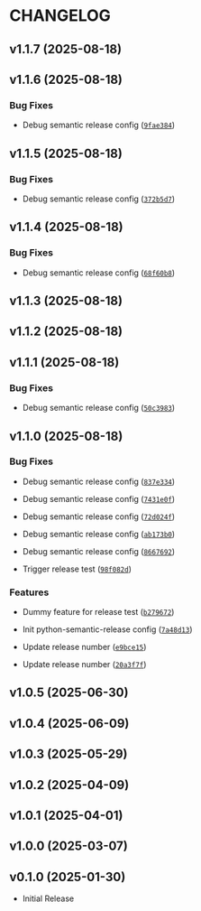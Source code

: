 # CHANGELOG

<!-- version list -->

## v1.1.7 (2025-08-18)


## v1.1.6 (2025-08-18)

### Bug Fixes

- Debug semantic release config
  ([`9fae384`](https://github.com/haniffalab/cherita-flask-api/commit/9fae384d674163f48c04104118dbf6b25413b62b))


## v1.1.5 (2025-08-18)

### Bug Fixes

- Debug semantic release config
  ([`372b5d7`](https://github.com/haniffalab/cherita-flask-api/commit/372b5d744555d374910a5568dd99e6403e2dded9))


## v1.1.4 (2025-08-18)

### Bug Fixes

- Debug semantic release config
  ([`68f60b8`](https://github.com/haniffalab/cherita-flask-api/commit/68f60b8a636727e6f589347041f30f1c32b791cc))


## v1.1.3 (2025-08-18)


## v1.1.2 (2025-08-18)


## v1.1.1 (2025-08-18)

### Bug Fixes

- Debug semantic release config
  ([`50c3983`](https://github.com/haniffalab/cherita-flask-api/commit/50c3983e52e69706dd5b1eb107b6923e294ae0be))


## v1.1.0 (2025-08-18)

### Bug Fixes

- Debug semantic release config
  ([`837e334`](https://github.com/haniffalab/cherita-flask-api/commit/837e334c3afd6df8f07f07877147077ca9586c55))

- Debug semantic release config
  ([`7431e0f`](https://github.com/haniffalab/cherita-flask-api/commit/7431e0f529a0f0c96992ada6ec447b9deab13c43))

- Debug semantic release config
  ([`72d024f`](https://github.com/haniffalab/cherita-flask-api/commit/72d024f1d74bc60975b416308f2b218fd2dd3797))

- Debug semantic release config
  ([`ab173b0`](https://github.com/haniffalab/cherita-flask-api/commit/ab173b01b0513ada446db2d3cb0b07c464489f1c))

- Debug semantic release config
  ([`8667692`](https://github.com/haniffalab/cherita-flask-api/commit/8667692392f470c7b7c9fefaeb10eb9fec6614a3))

- Trigger release test
  ([`98f082d`](https://github.com/haniffalab/cherita-flask-api/commit/98f082dd9071832d2966560211f26bc77232e11f))

### Features

- Dummy feature for release test
  ([`b279672`](https://github.com/haniffalab/cherita-flask-api/commit/b2796729c11e24cff9afc385e1c15447b9c98429))

- Init python-semantic-release config
  ([`7a48d13`](https://github.com/haniffalab/cherita-flask-api/commit/7a48d13394bc04e3c8adb81c11f3883d6926df13))

- Update release number
  ([`e9bce15`](https://github.com/haniffalab/cherita-flask-api/commit/e9bce152a1ff3c25b4607d664d19a3d84c26b98b))

- Update release number
  ([`20a3f7f`](https://github.com/haniffalab/cherita-flask-api/commit/20a3f7feea3e7a3867516249c177e3f1a5a0fca8))


## v1.0.5 (2025-06-30)


## v1.0.4 (2025-06-09)


## v1.0.3 (2025-05-29)


## v1.0.2 (2025-04-09)


## v1.0.1 (2025-04-01)


## v1.0.0 (2025-03-07)


## v0.1.0 (2025-01-30)

- Initial Release
